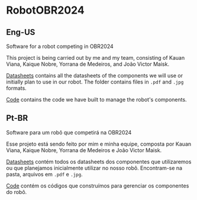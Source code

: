# RobotOBR2024

## Eng-US
Software for a robot competing in OBR2024

This project is being carried out by me and my team, consisting of Kauan Viana, Kaique Nobre, Yorrana de Medeiros, and João Victor Maisk.

[Datasheets](/Datasheets) contains all the datasheets of the components we will use or initially plan to use in our robot. The folder contains files in `.pdf` and `.jpg` formats.

[Code](/Code) contains the code we have built to manage the robot's components.

## Pt-BR
Software para um robô que competirá na OBR2024

Esse projeto está sendo feito por mim e minha equipe, composta por Kauan Viana, Kaique Nobre, Yorrana de Medeiros e João Victor Maisk.

[Datasheets](/Datasheets) contém todos os datasheets dos componentes que utilizaremos ou que planejamos inicialmente utilizar no nosso robô. Encontram-se na pasta, arquivos em `.pdf` e `.jpg`.

[Code](/Code) contém os códigos que construímos para gerenciar os componentes do robô.
